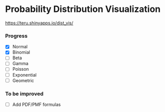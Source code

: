 # Probability Distribution Visualization

https://teru.shinyapps.io/dist_vis/

### Progress

- [X] Normal
- [X] Binomial
- [ ] Beta
- [ ] Gamma
- [ ] Poisson
- [ ] Exponential
- [ ] Geometric

### To be improved

- [ ] Add PDF/PMF formulas
